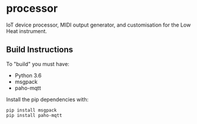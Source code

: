 # processor

IoT device processor, MIDI output generator, and customisation for the Low Heat instrument.

## Build Instructions

To "build" you must have:

- Python 3.6
- msgpack
- paho-mqtt

Install the pip dependencies with:

```
pip install msgpack
pip install paho-mqtt
```
